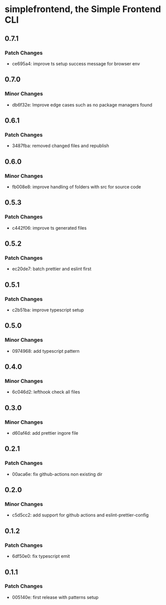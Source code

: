 # simplefrontend, the Simple Frontend CLI

## 0.7.1

### Patch Changes

- ce695a4: improve ts setup success message for browser env

## 0.7.0

### Minor Changes

- db6f32e: Improve edge cases such as no package managers found

## 0.6.1

### Patch Changes

- 3487fba: removed changed files and republish

## 0.6.0

### Minor Changes

- fb008e8: improve handling of folders with src for source code

## 0.5.3

### Patch Changes

- c442f06: improve ts generated files

## 0.5.2

### Patch Changes

- ec20de7: batch prettier and eslint first

## 0.5.1

### Patch Changes

- c2b51ba: improve typescript setup

## 0.5.0

### Minor Changes

- 0974968: add typescript pattern

## 0.4.0

### Minor Changes

- 6c046d2: lefthook check all files

## 0.3.0

### Minor Changes

- d60af4d: add prettier ingore file

## 0.2.1

### Patch Changes

- 00aca6e: fix github-actions non existing dir

## 0.2.0

### Minor Changes

- c5d5cc2: add support for github actions and eslint-prettier-config

## 0.1.2

### Patch Changes

- 6df50e0: fix typescript emit

## 0.1.1

### Patch Changes

- 005140e: first release with patterns setup
